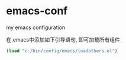 # emacs-conf
my emacs configuration

在.emacs中添加如下引导语句, 即可加载所有组件
```lisp
(load "c:/bin/config/emacs/loadothers.el")
```
